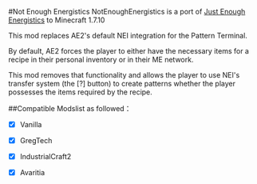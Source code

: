 #Not Enough Energistics
NotEnoughEnergistics is a port of [Just Enough Energistics](https://www.curseforge.com/minecraft/mc-mods/just-enough-energistics-jee) to Minecraft 1.7.10

This mod replaces AE2's default NEI integration for the Pattern Terminal.

By default, AE2 forces the player to either have the necessary items for a recipe in their personal inventory or in their ME network.

This mod removes that functionality and allows the player to use NEI's transfer system (the [?] button) to create patterns whether the player possesses the items required by the recipe.

##Compatible Modslist as followed：
  - [x]  Vanilla
  - [x]  GregTech
  - [x]  IndustrialCraft2
  - [x]  Avaritia

